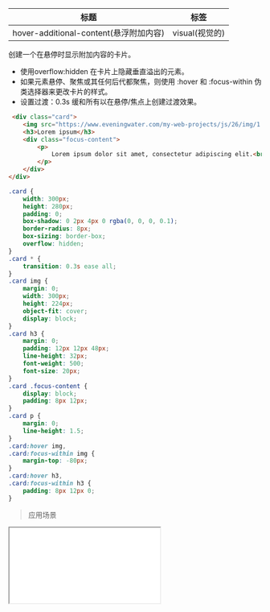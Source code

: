 | 标题                             | 标签           |
| -------------------------------- | -------------- |
| hover-additional-content(悬浮附加内容) | visual(视觉的) |

创建一个在悬停时显示附加内容的卡片。

* 使用overflow:hidden 在卡片上隐藏垂直溢出的元素。
* 如果元素悬停、聚焦或其任何后代都聚焦，则使用 :hover 和 :focus-within 伪类选择器来更改卡片的样式。
* 设置过渡：0.3s 缓和所有以在悬停/焦点上创建过渡效果。

```html
 <div class="card">
    <img src="https://www.eveningwater.com/my-web-projects/js/26/img/1.jpg" />
    <h3>Lorem ipsum</h3>
    <div class="focus-content">
        <p>
            Lorem ipsum dolor sit amet, consectetur adipiscing elit.<br /> <a href="#">Link to source</a>
        </p>
    </div>
</div>
```

```css
.card {
    width: 300px;
    height: 280px;
    padding: 0;
    box-shadow: 0 2px 4px 0 rgba(0, 0, 0, 0.1);
    border-radius: 8px;
    box-sizing: border-box;
    overflow: hidden;
}
.card * {
    transition: 0.3s ease all;
}
.card img {
    margin: 0;
    width: 300px;
    height: 224px;
    object-fit: cover;
    display: block;
}
.card h3 {
    margin: 0;
    padding: 12px 12px 48px;
    line-height: 32px;
    font-weight: 500;
    font-size: 20px;
}
.card .focus-content {
    display: block;
    padding: 8px 12px;
}
.card p {
    margin: 0;
    line-height: 1.5;
}
.card:hover img,
.card:focus-within img {
    margin-top: -80px;
}
.card:hover h3,
.card:focus-within h3 {
    padding: 8px 12px 0;
}
```

> 应用场景

<iframe src="codes/css/html/hover-additional-content.html"></iframe>




